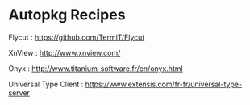 Autopkg Recipes
==========

Flycut : https://github.com/TermiT/Flycut

XnView : http://www.xnview.com/

Onyx : http://www.titanium-software.fr/en/onyx.html

Universal Type Client : https://www.extensis.com/fr-fr/universal-type-server
